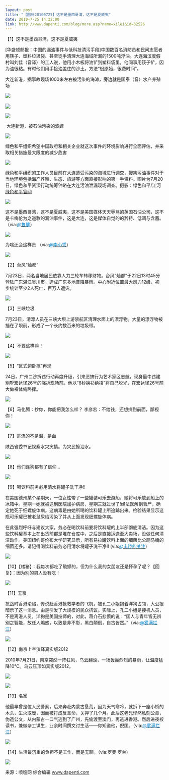 ```yaml
---
layout: post
title: "【图卦20100725】这不是墨西哥湾，这不是夏威夷"
date: 2010-7-25 14:32:00
link: http://www.dapenti.com/blog/more.asp?name=xilei&id=32526
---
```


<div class="oblog_text" align="left">
<a></a>
<p>【1】这不是墨西哥湾，这不是夏威夷</p>
<p>[华盛顿邮报：中国的漏油事件与低科技清污手段]中国数百名消防员和民间志愿者用筷子、塑料垃圾袋、甚至徒手清理大连海域所漏的1500吨浮油。大连海滨度假村叫刘佳（音译）的工人说，他用小木板将油铲到塑料袋里，他同事用筷子铲，因为油很粘。有时他们用手捡油盖住的沙土。方法“很原始，很费时间”。 </p>
<div class="pg-picText">大连新港，据事故现场1000米左右被污染的海滩，旁边就是国泰（音）水产养殖场</div>
<p><a><img style="BORDER-LEFT-COLOR: #000000; BORDER-BOTTOM-COLOR: #000000; BORDER-TOP-COLOR: #000000; BORDER-RIGHT-COLOR: #000000" src="http://ptimg.org:88/dapenti/245369af50c6/vs3kzvrh.jpg" border="0">　</a></p>
<p><img style="BORDER-LEFT-COLOR: #000000; BORDER-BOTTOM-COLOR: #000000; BORDER-TOP-COLOR: #000000; BORDER-RIGHT-COLOR: #000000" src="http://ptimg.org:88/dapenti/114979af54c4/l22g3ttx.jpg" border="0"></p>
<p><img style="BORDER-LEFT-COLOR: #000000; BORDER-BOTTOM-COLOR: #000000; BORDER-TOP-COLOR: #000000; BORDER-RIGHT-COLOR: #000000" src="http://ptimg.org:88/dapenti/101609af54f7/e9jqqm5r.jpg" border="0"></p>
<p>&#160;大连新港，被石油污染的波螺</p>
<p><img style="BORDER-LEFT-COLOR: #000000; BORDER-BOTTOM-COLOR: #000000; BORDER-TOP-COLOR: #000000; BORDER-RIGHT-COLOR: #000000" src="http://ptimg.org:88/dapenti/322469af50c6/c39n8gzm.jpg" border="0"></p>
<p>绿色和平组织希望中国政府和相关企业就这次事件的环境影响进行全面评估，并采取相关措施最大限度的减少危害</p>
<p><img style="BORDER-LEFT-COLOR: #000000; BORDER-BOTTOM-COLOR: #000000; BORDER-TOP-COLOR: #000000; BORDER-RIGHT-COLOR: #000000" src="http://ptimg.org:88/dapenti/946879af50c6/ccocfn59.jpg" border="0"></p>
<div class="pg-picText" id="picText">绿色和平组织的工作人员目前在大连遭受污染的海域进行调查，搜集污油事件对于当地环境包括海产养殖、生态、旅游等方面直接影响的第一手资料。图片为7月20日，绿色和平资深行动统筹钟峪在大连污油泄漏现场调查。摄影：绿色和平/江河 <a title="" href="http://www.greenpeace.org/china/zh/" target="_blank">绿色和平官网</a>
</div>
<p><img style="BORDER-LEFT-COLOR: #000000; BORDER-BOTTOM-COLOR: #000000; BORDER-TOP-COLOR: #000000; BORDER-RIGHT-COLOR: #000000" src="http://ptimg.org:88/dapenti/588149af50c5/q1aqfcq0.jpg" border="0"></p>
<p>这不是墨西哥湾，这不是夏威夷，这不是美国媒体天天辱骂的英国石油公司，这不是卡梅伦为之道歉的漏油事件，这是大连，这是媒体自觉的的矜持、低调与含蓄。（via:<a href="http://t.sina.com.cn/1219952281"><font color="#0082cb">@鲁健</font></a>）</p>
<p><img style="BORDER-LEFT-COLOR: #000000; BORDER-BOTTOM-COLOR: #000000; BORDER-TOP-COLOR: #000000; BORDER-RIGHT-COLOR: #000000" src="http://ptimg.org:88/dapenti/958359af54f7/xaswl089.jpg" border="0"></p>
<p>为啥还会这样贵 （via:<a href="http://t.sina.com.cn/1640093151"><font color="#0082cb">@李小乖</font></a>)</p>
<p><img style="BORDER-LEFT-COLOR: #000000; BORDER-BOTTOM-COLOR: #000000; BORDER-TOP-COLOR: #000000; BORDER-RIGHT-COLOR: #000000" src="http://ptimg.org:88/dapenti/577929af56a5/lrrxtp4i.jpg" border="0"></p>
<p>【2】台风“灿都”</p>
<p>7月23日，两名当地居民依靠人力三轮车转移财物。台风“灿都”于22日13时45分登陆广东湛江吴川市，造成广东多地普降暴雨。中心附近位置最大风力12级，初步统计至少2人死亡，百万人遭灾。</p>
<p><img style="BORDER-LEFT-COLOR: #000000; BORDER-BOTTOM-COLOR: #000000; BORDER-TOP-COLOR: #000000; BORDER-RIGHT-COLOR: #000000" src="http://ptimg.org:88/dapenti/895089af52f6/medium.jpg" border="0"></p>
<p>【3】三峡垃圾</p>
<p>7月23日，清漂人员在三峡大坝上游禁航区清理水面上的漂浮物。大量的漂浮物被挡在了坝前，形成了一个长约数百米的垃圾带。</p>
<p><img style="BORDER-LEFT-COLOR: #000000; BORDER-BOTTOM-COLOR: #000000; BORDER-TOP-COLOR: #000000; BORDER-RIGHT-COLOR: #000000" src="http://ptimg.org:88/dapenti/705509af53bd/medium.jpg" border="0"></p>
<p>【4】不要这样嘛！</p>
<p><img style="BORDER-LEFT-COLOR: #000000; BORDER-BOTTOM-COLOR: #000000; BORDER-TOP-COLOR: #000000; BORDER-RIGHT-COLOR: #000000" src="http://ptimg.org:88/dapenti/059059af5555/yp2klco4.jpg" border="0"></p>
<p>【5】“区式俯卧撑”再现</p>
<p>24日，广州二沙拆违行动再度升级，引来恶搞行为艺术家区志航，现身最牛违建别墅宏达径26号的强拆现场前。他以“8秒换衫绝招”将自己脱光，在宏达径26号前大做裸体俯卧撑。</p>
<p><img style="BORDER-LEFT-COLOR: #000000; BORDER-BOTTOM-COLOR: #000000; BORDER-TOP-COLOR: #000000; BORDER-RIGHT-COLOR: #000000" src="http://ptimg.org:88/dapenti/490369af55ab/ic8nyog1.jpg" border="0"></p>
<p>【6】马化腾：抄你，你能把我怎么样？ 李彦宏：不给钱，还想排到前面，鄙视你！</p>
<p><img style="BORDER-LEFT-COLOR: #000000; BORDER-BOTTOM-COLOR: #000000; BORDER-TOP-COLOR: #000000; BORDER-RIGHT-COLOR: #000000" src="http://ptimg.org:88/dapenti/937169ae611d/4k4vluj4.jpg" border="0"></p>
<p>【7】哥流的不是泪，是血</p>
<p>陕西省委书记视察水灾灾情。为灾民擦泪水。</p>
<p><img style="BORDER-LEFT-COLOR: #000000; BORDER-BOTTOM-COLOR: #000000; BORDER-TOP-COLOR: #000000; BORDER-RIGHT-COLOR: #000000" src="http://ptimg.org:88/dapenti/378469af590e/5b2j0m8y.jpg" border="0"></p>
<p>【8】他们连狗都有了信仰…</p>
<p><img style="BORDER-LEFT-COLOR: #000000; BORDER-BOTTOM-COLOR: #000000; BORDER-TOP-COLOR: #000000; BORDER-RIGHT-COLOR: #000000" src="http://ptimg.org:88/dapenti/499549af59d8/9489w32h.jpg" border="0"></p>
<p>【9】喝饮料前务必用清水将罐子洗干净!!</p>
<p>在美国德州某个星期天，一位女性带了一些罐装可乐去游船，她将可乐放到船上的冰箱中。星期一她就被送到医院加护病房，星期三就过世了!经法医解剖验尸，确定她死于细螺旋体病。这病毒是由她所喝的饮料罐上所追踪出来。检验结果显示这瓶可乐罐已被老鼠尿给污染了并从上面发现细螺旋体病。</p>
<p>在此强烈呼吁与建议大家，务必在喝饮料前要将饮料罐的上半部彻底清洁。因为这些饮料罐基本上在出货前都是堆在仓库中，之后是直接运送至大卖场，没做任何清洁动作。美国纽约哥伦布大学研究显示，所有易拉罐饮料上面的细菌比公厕马桶的细菌还多。请记得喝饮料前务必用清水将罐子洗干净!! (via:<a href="http://t.sina.com.cn/1732938263"><font color="#0082cb">@丰饶的关注</font></a>)</p>
<p><img style="BORDER-LEFT-COLOR: #000000; BORDER-BOTTOM-COLOR: #000000; BORDER-TOP-COLOR: #000000; BORDER-RIGHT-COLOR: #000000" src="http://ptimg.org:88/dapenti/973219af5b16/a626v31i.jpg" border="0"></p>
<p>【10】【楼猪】：我每次都吃了毓婷的，但为什么我的女朋友还是怀孕了呢？【回复】：因为别的男人没有吃！</p>
<p><img style="BORDER-LEFT-COLOR: #000000; BORDER-BOTTOM-COLOR: #000000; BORDER-TOP-COLOR: #000000; BORDER-RIGHT-COLOR: #000000" src="http://ptimg.org:88/dapenti/876659af5b6a/0dtj87im.jpg" border="0"></p>
<p>【11】无奈</p>
<p>抗战时香港沦陷，传说赴香港抢救学者的飞机，被孔二小姐抱着洋狗占领，大公报暗示了这一消息。由是引发了大规模的民众抗议。实际上，孔二小姐是接机人员，不是离港人员，洋狗是美国技师的，对此，蒋介石悲愤的说：“国人与青年皆无辨别之智能，故任人煽惑，以致是非不彰，黑白颠倒，自古皆然。”（via:<a href="http://t.sina.com.cn/1454884585"><font color="#0082cb">@雾满拦江</font></a>）</p>
<p><img style="BORDER-LEFT-COLOR: #000000; BORDER-BOTTOM-COLOR: #000000; BORDER-TOP-COLOR: #000000; BORDER-RIGHT-COLOR: #000000" src="http://ptimg.org:88/dapenti/426079af5c57/mod5ohpk.jpg" border="0"></p>
<p>【12】南京上空演绎真实版2012</p>
<p>2010年7月21日，南京突然一阵狂风，乌云翻滚，一场轰轰烈烈的暴雨，让温度猛降10℃。乌云压顶如真实版2012。</p>
<p><img style="BORDER-LEFT-COLOR: #000000; BORDER-BOTTOM-COLOR: #000000; BORDER-TOP-COLOR: #000000; BORDER-RIGHT-COLOR: #000000" src="http://ptimg.org:88/dapenti/256619af5cd3/i1edxoos.jpg" border="0"></p>
<p><img style="BORDER-LEFT-COLOR: #000000; BORDER-BOTTOM-COLOR: #000000; BORDER-TOP-COLOR: #000000; BORDER-RIGHT-COLOR: #000000" src="http://ptimg.org:88/dapenti/654079af5cd2/t4gz0slg.jpg" border="0"></p>
<p>【13】名家</p>
<p>他最早曾是位人民警察，后来奔赴内蒙古垦荒，因为天气寒冷，就拆下一座小桥的木头，生火取暧，因而被打成反革命，关押了几个月。此后这老兄悍然私刻公章，伪造公文，从内蒙古一口气逃到了广州，先偷渡至澳门，再逃进香港。然后进夜校读书，兼做杂工谋生，业余时间撰文讨生活——你知道他，倪匡。（via:<a href="http://t.sina.com.cn/1454884585"><font color="#0082cb">@雾满拦江</font></a>）</p>
<p><img style="BORDER-LEFT-COLOR: #000000; BORDER-BOTTOM-COLOR: #000000; BORDER-TOP-COLOR: #000000; BORDER-RIGHT-COLOR: #000000" src="http://ptimg.org:88/dapenti/370619af5de4/q6bhcp9i.jpg" border="0"></p>
<p>【14】生活最沉重的负担不是工作，而是无聊。（via:罗曼·罗兰)</p>
<p><img style="BORDER-LEFT-COLOR: #000000; BORDER-BOTTOM-COLOR: #000000; BORDER-TOP-COLOR: #000000; BORDER-RIGHT-COLOR: #000000" src="http://ptimg.org:88/dapenti/960109af5e9b/zgztxbn4.jpg" border="0"></p>
<p>来源：喷嚏网 综合编辑 <a href="http://www.dapenti.com">www.dapenti.com</a></p>
</div>